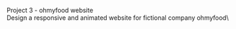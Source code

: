 
Project 3 - ohmyfood website\
Design a responsive and animated website for fictional company ohmyfood\

